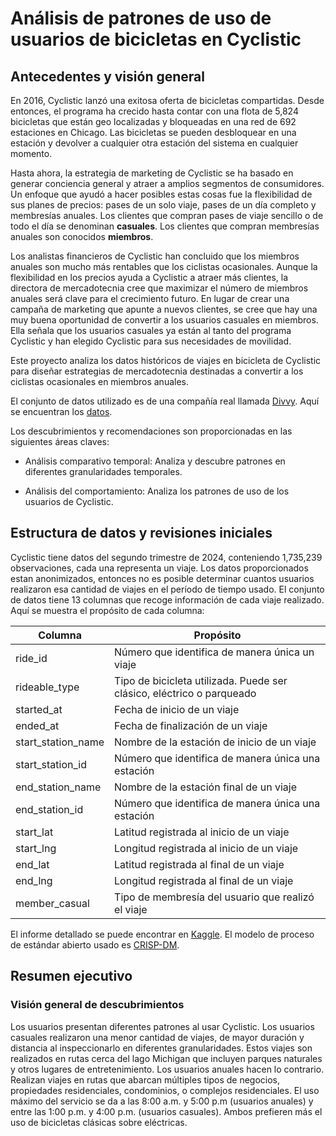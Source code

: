 # Análisis de patrones de uso de usuarios de bicicletas en Cyclistic

## Antecedentes y visión general

En 2016, Cyclistic lanzó una exitosa oferta de bicicletas compartidas. Desde entonces, el 
programa ha crecido hasta contar con una flota de 5,824 bicicletas que están geo
 localizadas y bloqueadas en una red de 692 estaciones en Chicago. Las bicicletas
 se pueden desbloquear en una estación y devolver a cualquier otra estación del sistema en cualquier momento.

Hasta ahora, la estrategia de marketing de Cyclistic se ha basado en generar 
conciencia general y atraer a amplios segmentos de consumidores. Un enfoque
 que ayudó a hacer posibles estas cosas fue la flexibilidad de sus planes de precios: pases
 de un solo viaje, pases de un día completo y membresías anuales. Los clientes que
 compran pases de viaje sencillo o de todo el día se denominan **casuales**. Los clientes
 que compran membresías anuales son conocidos **miembros**.

Los analistas financieros de Cyclistic han concluido que los miembros anuales
 son mucho más rentables que los ciclistas ocasionales. Aunque la flexibilidad
 en los precios ayuda a Cyclistic a atraer más clientes, la directora de
 mercadotecnia cree que maximizar el número de miembros anuales
 será clave para el crecimiento futuro. En lugar de crear una campaña
 de marketing que apunte a nuevos clientes, se cree que hay una 
muy buena oportunidad de convertir a los usuarios casuales en miembros. Ella
 señala que los usuarios casuales ya están al tanto del programa Cyclistic y han
 elegido Cyclistic para sus necesidades de movilidad.

Este proyecto analiza los datos históricos de viajes en bicicleta de Cyclistic para
diseñar estrategias de mercadotecnia destinadas a convertir a los 
ciclistas ocasionales en miembros anuales.

El conjunto de datos utilizado es de una compañía real llamada [Divvy](https://divvybikes.com/). Aquí
se encuentran los [datos](https://divvybikes.com/system-data).

Los descubrimientos y recomendaciones son proporcionadas en las siguientes áreas claves:

- Análisis comparativo temporal: Analiza y descubre patrones en diferentes granularidades temporales.

- Análisis del comportamiento: Analiza los patrones de uso de los usuarios de Cyclistic.

## Estructura de datos y revisiones iniciales

Cyclistic tiene datos del segundo trimestre de 2024, conteniendo 1,735,239 observaciones, cada una
representa un viaje. Los datos proporcionados estan anonimizados, entonces no es posible determinar cuantos usuarios
realizaron esa cantidad de viajes en el período de tiempo usado. El conjunto de datos tiene 13 columnas que recoge
información de cada viaje realizado. Aquí se muestra el propósito de cada columna:

| Columna            | Propósito                                                                 |
|---------------------|---------------------------------------------------------------------------|
| ride_id             | Número que identifica de manera única un viaje                            |
| rideable_type       | Tipo de bicicleta utilizada. Puede ser clásico, eléctrico o parqueado     |
| started_at          | Fecha de inicio de un viaje                                               |
| ended_at            | Fecha de finalización de un viaje                                         |
| start_station_name  | Nombre de la estación de inicio de un viaje                               |
| start_station_id    | Número que identifica de manera única una estación                        |
| end_station_name    | Nombre de la estación final de un viaje                                   |
| end_station_id      | Número que identifica de manera única una estación                        |
| start_lat           | Latitud registrada al inicio de un viaje                                  |
| start_lng           | Longitud registrada al inicio de un viaje                                 |
| end_lat             | Latitud registrada al final de un viaje                                   |
| end_lng             | Longitud registrada al final de un viaje                                  |
| member_casual       | Tipo de membresía del usuario que realizó el viaje                        |

El informe detallado se puede encontrar en [Kaggle](https://www.kaggle.com/code/christianmontenegro/caso-de-estudio-de-cyclistic).
El modelo de proceso de estándar abierto usado es [CRISP-DM](https://www.datascience-pm.com/crisp-dm-2/).


## Resumen ejecutivo

### Visión general de descubrimientos

Los usuarios presentan diferentes patrones al usar Cyclistic. Los usuarios casuales realizaron una menor cantidad de
 viajes, de mayor duración y distancia al inspeccionarlo en diferentes granularidades. Estos viajes son realizados
 en rutas cerca del lago Michigan que incluyen parques naturales y otros lugares de entretenimiento. Los usuarios
 anuales hacen lo contrario. Realizan viajes en rutas que abarcan múltiples tipos de negocios, propiedades residenciales,
 condominios, o complejos residenciales. El uso máximo del servicio se da a las 8:00 a.m. y 5:00 p.m (usuarios anuales)
 y entre las 1:00 p.m. y 4:00 p.m. (usuarios casuales).  Ambos prefieren más el uso de bicicletas clásicas sobre eléctricas.